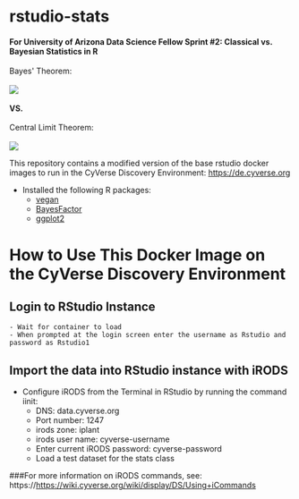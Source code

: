 # rstudio-stats
#### For University of Arizona Data Science Fellow Sprint #2: Classical vs. Bayesian Statistics in R


Bayes' Theorem:
<br><br>
<img src="https://render.githubusercontent.com/render/math?math=P(A \mid B) = \frac{P(B \mid A) \, P(A)}{P(B)}">
<br><br>
**VS.**
<br><br>
Central Limit Theorem:
<br><br>
<img src="https://wikimedia.org/api/rest_v1/media/math/render/svg/fda934052c42d3797714ecd1eaa90910e9f6e050">


This repository contains a modified version of the base rstudio docker images to run in
the CyVerse Discovery Environment: <https://de.cyverse.org>

- Installed the following R packages:
  - [vegan](https://cran.r-project.org/web/packages/vegan/index.html)
  - [BayesFactor](https://cran.r-project.org/web/packages/BayesFactor/index.html)
  - [ggplot2](https://cran.r-project.org/web/packages/ggplot2/index.html)

# How to Use This Docker Image on the CyVerse Discovery Environment

## Login to RStudio Instance
	- Wait for container to load
	- When prompted at the login screen enter the username as Rstudio and password as Rstudio1

## Import the data into RStudio instance with iRODS
- Configure iRODS from the Terminal in RStudio by running the command iinit:
	- DNS: data.cyverse.org
	- Port number: 1247
	- irods zone: iplant
	- irods user name: cyverse-username
	- Enter current iRODS password: cyverse-password
	- Load a test dataset for the stats class

###For more information on iRODS commands, see:
https://https://wiki.cyverse.org/wiki/display/DS/Using+iCommands
 
